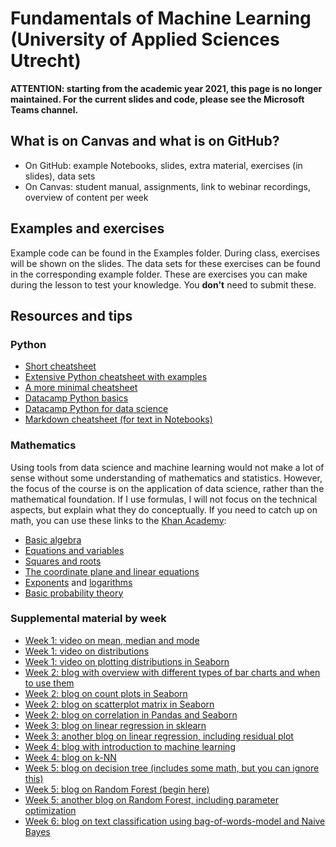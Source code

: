 # Fundamentals of Machine Learning (University of Applied Sciences Utrecht)


**ATTENTION: starting from the academic year 2021, this page is no longer maintained. For the current slides and code, please see the Microsoft Teams channel.**


## What is on Canvas and what is on GitHub?
* On GitHub: example Notebooks, slides, extra material, exercises (in slides), data sets
* On Canvas: student manual, assignments, link to webinar recordings, overview of content per week

## Examples and exercises
Example code can be found in the Examples folder. During class, exercises will be shown on the slides. The data sets for these exercises can be found in the corresponding example folder. These are exercises you can make during the lesson to test your knowledge. You **don't** need to submit these.

## Resources and tips

### Python
* [Short cheatsheet](cheatsheet.md)
* [Extensive Python cheatsheet with examples](https://github.com/wilfredinni/python-cheatsheet#python-basics)
* [A more minimal cheatsheet](https://learnxinyminutes.com/docs/python3/)
* [Datacamp Python basics](https://campus.datacamp.com/courses/intro-to-python-for-data-science/chapter-1-python-basics)
* [Datacamp Python for data science](https://campus.datacamp.com/courses/intro-to-python-for-data-science/)
* [Markdown cheatsheet (for text in Notebooks)](https://github.com/adam-p/markdown-here/wiki/Markdown-Cheatsheet) 

### Mathematics
Using tools from data science and machine learning would not make a lot of sense without some understanding of mathematics and statistics. However, the focus of the course is on the application of data science, rather than the mathematical foundation. If I use formulas, I will not focus on the technical aspects, but explain what they do conceptually. If you need to catch up on math, you can use these links to the [Khan Academy](https://www.khanacademy.org/):

* [Basic algebra](https://www.khanacademy.org/math/algebra/introduction-to-algebra)
* [Equations and variables](https://www.khanacademy.org/math/algebra/one-variable-linear-equations)
* [Squares and roots](https://www.khanacademy.org/math/in-eighth-grade-math/squares-square-roots)
* [The coordinate plane and linear equations](https://www.khanacademy.org/math/algebra/two-var-linear-equations)
* [Exponents](https://www.khanacademy.org/math/pre-algebra/pre-algebra-exponents-radicals#pre-algebra-exponents) and [logarithms](https://www.khanacademy.org/math/algebra2/exponential-and-logarithmic-functions/introduction-to-logarithms/a/intro-to-logarithms)
* [Basic probability theory](https://www.khanacademy.org/math/probability/probability-geometry#probability-basics)

### Supplemental material by week ###
* [Week 1: video on mean, median and mode](https://www.youtube.com/watch?v=k3aKKasOmIw)
* [Week 1: video on distributions](https://www.youtube.com/watch?v=bPFNxD3Yg6U&t=612s)
* [Week 1: video on plotting distributions in Seaborn](https://www.youtube.com/watch?v=lTc7NU9XpWE)
* [Week 2: blog with overview with different types of bar charts and when to use them](https://chartio.com/learn/charts/bar-chart-complete-guide/)
* [Week 2: blog on count plots in Seaborn](https://towardsdatascience.com/hands-on-python-data-visualization-seaborn-count-plot-90e823599012)
* [Week 2: blog on scatterplot matrix in Seaborn](https://dzone.com/articles/what-when-amp-how-of-scatterplot-matrix-in-python)
* [Week 2: blog on correlation in Pandas and Seaborn](https://towardsdatascience.com/correlation-is-simple-with-seaborn-and-pandas-28c28e92701e)
* [Week 3: blog on linear regression in sklearn](https://stackabuse.com/linear-regression-in-python-with-scikit-learn/)
* [Week 3: another blog on linear regression, including residual plot](https://www.datacourses.com/evaluation-of-regression-models-in-scikit-learn-846/)
* [Week 4: blog with introduction to machine learning](https://medium.com/@ageitgey/machine-learning-is-fun-80ea3ec3c471)
* [Week 4: blog on k-NN](https://stackabuse.com/k-nearest-neighbors-algorithm-in-python-and-scikit-learn/)
* [Week 5: blog on decision tree (includes some math, but you can ignore this)](https://www.datacamp.com/community/tutorials/decision-tree-classification-python)
* [Week 5: blog on Random Forest (begin here)](https://www.datacamp.com/community/tutorials/random-forests-classifier-python)
* [Week 5: another blog on Random Forest, including parameter optimization](https://stackabuse.com/random-forest-algorithm-with-python-and-scikit-learn/)
* [Week 6: blog on text classification using bag-of-words-model and Naive Bayes](http://ethen8181.github.io/machine-learning/text_classification/basics/basics.html)
